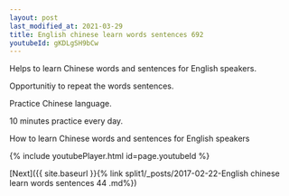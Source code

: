 ```yaml
---
layout: post
last_modified_at: 2021-03-29
title: English chinese learn words sentences 692 
youtubeId: gKDLgSH9bCw
---
```

 
 
Helps to learn Chinese words and sentences for English speakers.

Opportunitiy to repeat the words sentences. 

Practice Chinese language. 
 
10 minutes practice every day. 
 
How to learn Chinese words and sentences for English speakers 
 
{% include youtubePlayer.html id=page.youtubeId %}
 
 
[Next]({{ site.baseurl }}{% link  split1/_posts/2017-02-22-English chinese learn words sentences 44 .md%})
 
